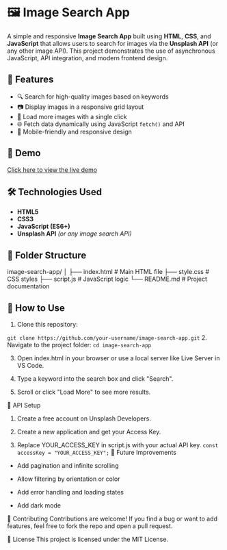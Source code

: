 # 🖼️ Image Search App

A simple and responsive **Image Search App** built using **HTML**, **CSS**, and **JavaScript** that allows users to search for images via the **Unsplash API** (or any other image API). This project demonstrates the use of asynchronous JavaScript, API integration, and modern frontend design.

## 🚀 Features

- 🔍 Search for high-quality images based on keywords  
- 📷 Display images in a responsive grid layout  
- 🔄 Load more images with a single click  
- 🌐 Fetch data dynamically using JavaScript `fetch()` and API  
- 📱 Mobile-friendly and responsive design

## 📸 Demo

[Click here to view the live demo](#) <!-- Replace with actual GitHub Pages or Netlify link -->

## 🛠️ Technologies Used

- **HTML5**  
- **CSS3**  
- **JavaScript (ES6+)**  
- **Unsplash API** *(or any image search API)*

## 📁 Folder Structure
image-search-app/
│
├── index.html # Main HTML file
├── style.css # CSS styles
├── script.js # JavaScript logic
└── README.md # Project documentation

## 🔧 How to Use

1. Clone this repository:

`git clone https://github.com/your-username/image-search-app.git`
2. Navigate to the project folder:
`cd image-search-app`

3. Open index.html in your browser or use a local server like Live Server in VS Code.

4. Type a keyword into the search box and click "Search".

5. Scroll or click "Load More" to see more results.

🔑 API Setup
1. Create a free account on Unsplash Developers.

2. Create a new application and get your Access Key.

3. Replace YOUR_ACCESS_KEY in script.js with your actual API key.
`const accessKey = "YOUR_ACCESS_KEY";`
📌 Future Improvements
- Add pagination and infinite scrolling

- Allow filtering by orientation or color

- Add error handling and loading states

- Add dark mode

🤝 Contributing
Contributions are welcome! If you find a bug or want to add features, feel free to fork the repo and open a pull request.

📄 License
This project is licensed under the MIT License.
